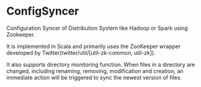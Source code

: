 # ConfigSyncer
Configuration Syncer of Distribution System like Hadoop or Spark using Zookeeper.

It is implemented in Scala and primarily uses the ZooKeeper wrapper developed by Twitter(twitter/util/[util-zk-common, util-zk]). 

It also supports directory monitoring function. When files in a directory are changed, including renaming, removing, modification and creation, an immediate action will be triggered to sync the newest version of files.
